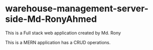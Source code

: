 # warehouse-management-server-side-Md-RonyAhmed
<p>This is a Full stack web application created by Md. Rony</p>
<p>This is a MERN application has a CRUD operations.</p>

